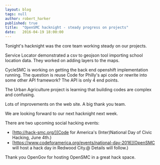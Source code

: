 ```yaml
---
layout: blog
tags: null
author: robert_harker
published: true
title:  "OpenSMC hacknight - steady progress on projects"
date:   2016-04-19 18:00:00
---
```


Tonight's hacknight was the core team working steady on our projects.

Service Locator demonstrated a csv to geojson tool importing school location data.  They worked on adding layers to the maps.

CycleSMC is working on getting the back end openshift implementation running.  The question is reuse Code for Philly's api code or rewrite into some other API framework?  The API is only 4 end points.

The Urban Agriculture project is learning that building codes are complex and confusing.

Lots of improvements on the web site.  A big thank you team.

We are looking forward to our next hacknight next week.

There are two upcoming social hacking events:

 * [http://hack-smc.org/](Code for America's (Inter)National Day of Civic Hacking, June 4th.)  
 * [https://www.codeforamerica.org/events/national-day-2016](OpenSMC will host a hack day in Redwood City.@  Details will follow.)

Thank you OpenGov for hosting OpenSMC in a great hack space.

